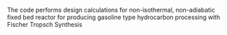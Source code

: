 The code performs design calculations for non-isothermal, non-adiabatic fixed bed reactor for producing gasoline type hydrocarbon processing with Fischer Tropsch Synthesis
